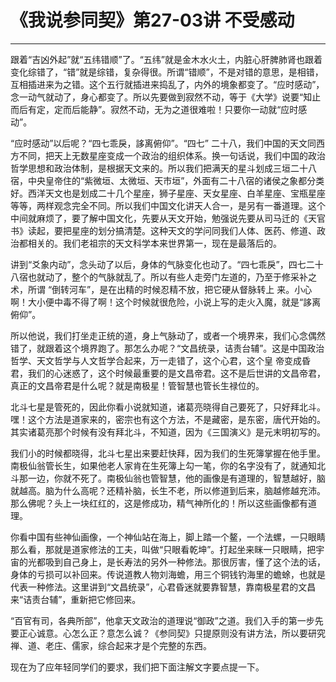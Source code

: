 # 《我说参同契》第27-03讲 不受感动

------

跟着“吉凶外起”就“五纬错顺”了。“五纬”就是金木水火土，内脏心肝脾肺肾也跟着变化综错了，“错”就是综错，复杂得很。所谓“错顺”，不是对错的意思，是相错，互相插进来为之错。这个五行就插进来捣乱了，内外的境象都变了。“应时感动”，念一动气就动了，身心都变了。所以先要做到寂然不动，等于《大学》说要“知止而后有定，定而后能静”。寂然不动，无为之道很难啦！只要你一动就“应时感动”。

“应时感动”以后呢？“四七乖戾，誃离俯仰”。“四七” 二十八，我们中国的天文同西方不同，把天上无数星座变成一个政治的组织体系。换一句话说，我们中国的政治哲学思想和政治体制，是根据天文来的。所以我们把满天的星斗划成三垣二十八宿，中央皇帝住的“紫微垣、太微垣、天市垣”，外面有二十八宿的诸侯之象都分类好。西洋天文也是划成二十几个星座，狮子星座、天女星座、白羊星座、宝瓶星座等等，两样观念完全不同。所以我们中国文化讲天人合一，是另有一番道理。这个中间就麻烦了，要了解中国文化，先要从天文开始，勉强说先要从司马迁的《天官书》读起，要把星座的划分搞清楚。这种天文的学问同我们人体、医药、修道、政治都相关的。我们老祖宗的天文科学本来世界第一，现在是最落后的。

讲到“爻象内动”，念头动了以后，身体的气脉变化也动了。“四七乖戾”，四七二十八宿也就动了，整个的气脉就乱了。所以有些人走旁门左道的，乃至于修采补之术，所谓 “倒转河车”，是在出精的时候忍精不放，把它硬从督脉转上 来。小心啊！大小便中毒不得了啊！这个时候就很危险，小说上写的走火入魔，就是“誃离俯仰”。

所以他说，我们打坐走正统的道，身上气脉动了，或者一个境界来，我们心念偶然错了，就跟着这个境界跑了。那怎么办呢？“文昌统录，诘责台辅”。这是中国政治哲学、天文哲学与人文哲学合起来，万一走错了，这个心君，这个皇 帝变成昏君，我们的心迷惑了，这个时候最重要的是文昌帝君。这不是后世讲的文昌帝君，真正的文昌帝君是什么呢？就是南极星！管智慧也管长生禄位的。

北斗七星是管死的，因此你看小说就知道，诸葛亮晓得自己要死了，只好拜北斗。嘿！这个方法是道家来的，密宗也有这个方法，不是藏密，是东密，唐代开始的。其实诸葛亮那个时候有没有拜北斗，不知道，因为《三国演义》是元末明初写的。

我们小的时候都晓得，北斗七星出来要赶快拜，因为我们的生死簿掌握在他手里。南极仙翁管长生，如果他老人家肯在生死簿上勾一笔，你的名字没有了，就通知北斗那一边，你就不死了。南极仙翁也管智慧，他的画像是有道理的，智慧越好，脑就越高。脑为什么高呢？还精补脑，长生不老，所以修道到后来，脑越修越充沛。那么佛呢？头上一块红红的，这是修成功，精气神所化的！所以这些画像都有道理。

你看中国有些神仙画像，一个神仙站在海上，脚上踏一个鳌，一个法螺，一只眼睛那么看，那就是道家修法的工夫，叫做“只眼看乾坤”。打起坐来眯一只眼睛，把宇宙的光都吸到自己身上，是长寿法的另外一种修法。那很厉害，懂了这个法的话，身体的亏损可以补回来。传说道教人物刘海蟾，用三个铜钱钓海里的蟾蜍，也就是代表一种修法。这里讲到“文昌统录”，心君昏迷就要靠智慧，靠南极星君的文昌来“诘责台辅”，重新把它修回来。

“百官有司，各典所部”，他拿天文政治的道理说“御政”之道。我们入手的第一步先要正心诚意。心怎么正？意怎么诚？《参同契》只提原则没有讲方法，所以要研究禅、道、老庄、儒家，综合起来才是个完整的东西。

现在为了应年轻同学们的要求，我们把下面注解文字要点提一下。